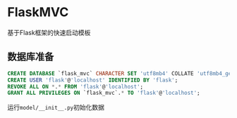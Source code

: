 # FlaskMVC

基于Flask框架的快速启动模板

## 数据库准备

```sql
CREATE DATABASE `flask_mvc` CHARACTER SET 'utf8mb4' COLLATE 'utf8mb4_general_ci';
CREATE USER 'flask'@'localhost' IDENTIFIED BY 'flask';
REVOKE ALL ON *.* FROM 'flask'@'localhost';
GRANT ALL PRIVILEGES ON `flask_mvc`.* TO 'flask'@'localhost';
```

运行`model/__init__.py`初始化数据
